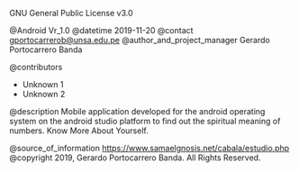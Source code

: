 GNU General Public License v3.0


@Android Vr_1.0
@datetime 2019-11-20 
@contact gportocarrerob@unsa.edu.pe
@author_and_project_manager Gerardo Portocarrero Banda

@contributors
- Unknown 1
- Unknown 2

@description
Mobile application developed for the android operating system on the android studio platform to find out the spiritual meaning of numbers. Know More About Yourself. 

@source_of_information https://www.samaelgnosis.net/cabala/estudio.php
@copyright 2019, Gerardo Portocarrero Banda. All Rights Reserved.
